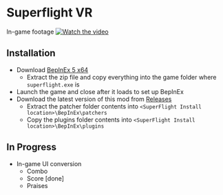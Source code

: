 # Superflight VR

In-game footage 
[![Watch the video](https://img.youtube.com/vi/OJ6IlnCuixE/maxresdefault.jpg)](https://www.youtube.com/watch?v=OJ6IlnCuixE)

## Installation

* Download [BepInEx 5 x64](https://github.com/BepInEx/BepInEx/releases/tag/v5.4.22)
  * Extract the zip file and copy everything into the game folder where ``superflight.exe`` is
* Launch the game and close after it loads to set up BepInEx
* Download the latest version of this mod from [Releases](https://github.com/doofy-dev/superflight_vr/releases)
  * Extract the patcher folder contents into ``<SuperFlight Install location>\BepInEx\patchers``
  * Copy the plugins folder contents into ``<SuperFlight Install location>\BepInEx\plugins``

## In Progress
* In-game UI conversion
  * Combo
  * Score [done]
  * Praises
